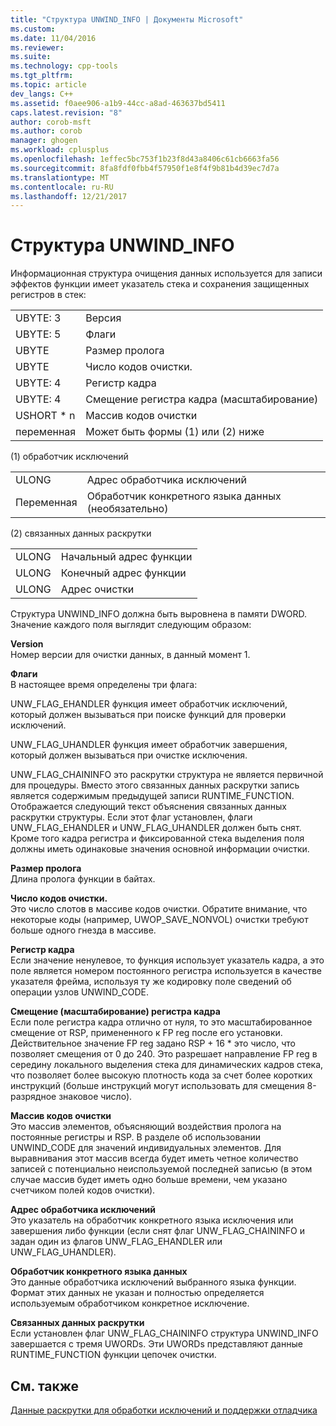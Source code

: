 ```yaml
---
title: "Структура UNWIND_INFO | Документы Microsoft"
ms.custom: 
ms.date: 11/04/2016
ms.reviewer: 
ms.suite: 
ms.technology: cpp-tools
ms.tgt_pltfrm: 
ms.topic: article
dev_langs: C++
ms.assetid: f0aee906-a1b9-44cc-a8ad-463637bd5411
caps.latest.revision: "8"
author: corob-msft
ms.author: corob
manager: ghogen
ms.workload: cplusplus
ms.openlocfilehash: 1effec5bc753f1b23f8d43a8406c61cb6663fa56
ms.sourcegitcommit: 8fa8fdf0fbb4f57950f1e8f4f9b81b4d39ec7d7a
ms.translationtype: MT
ms.contentlocale: ru-RU
ms.lasthandoff: 12/21/2017
---
```

# <a name="struct-unwindinfo"></a>Структура UNWIND_INFO
Информационная структура очищения данных используется для записи эффектов функции имеет указатель стека и сохранения защищенных регистров в стек:  
  
|||  
|-|-|  
|UBYTE: 3|Версия|  
|UBYTE: 5|Флаги|  
|UBYTE|Размер пролога|  
|UBYTE|Число кодов очистки.|  
|UBYTE: 4|Регистр кадра|  
|UBYTE: 4|Смещение регистра кадра (масштабирование)|  
|USHORT * n|Массив кодов очистки|  
|переменная|Может быть формы (1) или (2) ниже|  
  
 (1) обработчик исключений  
  
|||  
|-|-|  
|ULONG|Адрес обработчика исключений|  
|Переменная|Обработчик конкретного языка данных (необязательно)|  
  
 (2) связанных данных раскрутки  
  
|||  
|-|-|  
|ULONG|Начальный адрес функции|  
|ULONG|Конечный адрес функции|  
|ULONG|Адрес очистки|  
  
 Структура UNWIND_INFO должна быть выровнена в памяти DWORD. Значение каждого поля выглядит следующим образом:  
  
 **Version**  
 Номер версии для очистки данных, в данный момент 1.  
  
 **Флаги**  
 В настоящее время определены три флага:  
  
 UNW_FLAG_EHANDLER функция имеет обработчик исключений, который должен вызываться при поиске функций для проверки исключений.  
  
 UNW_FLAG_UHANDLER функция имеет обработчик завершения, который должен вызываться при очистке исключения.  
  
 UNW_FLAG_CHAININFO это раскрутки структура не является первичной для процедуры. Вместо этого связанных данных раскрутки запись является содержимым предыдущей записи RUNTIME_FUNCTION. Отображается следующий текст объяснения связанных данных раскрутки структуры. Если этот флаг установлен, флаги UNW_FLAG_EHANDLER и UNW_FLAG_UHANDLER должен быть снят. Кроме того кадра регистра и фиксированной стека выделения поля должны иметь одинаковые значения основной информации очистки.  
  
 **Размер пролога**  
 Длина пролога функции в байтах.  
  
 **Число кодов очистки.**  
 Это число слотов в массиве кодов очистки. Обратите внимание, что некоторые коды (например, UWOP_SAVE_NONVOL) очистки требуют больше одного гнезда в массиве.  
  
 **Регистр кадра**  
 Если значение ненулевое, то функция использует указатель кадра, а это поле является номером постоянного регистра используется в качестве указателя фрейма, используя ту же кодировку поле сведений об операции узлов UNWIND_CODE.  
  
 **Смещение (масштабирование) регистра кадра**  
 Если поле регистра кадра отлично от нуля, то это масштабированное смещение от RSP, примененного к FP reg после его установки. Действительное значение FP reg задано RSP + 16 * это число, что позволяет смещения от 0 до 240. Это разрешает направление FP reg в середину локального выделения стека для динамических кадров стека, что позволяет более высокую плотность кода за счет более коротких инструкций (больше инструкций могут использовать для смещения 8-разрядное знаковое число).  
  
 **Массив кодов очистки**  
 Это массив элементов, объясняющий воздействия пролога на постоянные регистры и RSP. В разделе об использовании UNWIND_CODE для значений индивидуальных элементов. Для выравнивания этот массив всегда будет иметь четное количество записей с потенциально неиспользуемой последней записью (в этом случае массив будет иметь одно больше времени, чем указано счетчиком полей кодов очистки).  
  
 **Адрес обработчика исключений**  
 Это указатель на обработчик конкретного языка исключения или завершения либо функции (если снят флаг UNW_FLAG_CHAININFO и задан один из флагов UNW_FLAG_EHANDLER или UNW_FLAG_UHANDLER).  
  
 **Обработчик конкретного языка данных**  
 Это данные обработчика исключений выбранного языка функции. Формат этих данных не указан и полностью определяется используемым обработчиком конкретное исключение.  
  
 **Связанных данных раскрутки**  
 Если установлен флаг UNW_FLAG_CHAININFO структура UNWIND_INFO завершается с тремя UWORDs.  Эти UWORDs представляют данные RUNTIME_FUNCTION функции цепочек очистки.  
  
## <a name="see-also"></a>См. также  
 [Данные раскрутки для обработки исключений и поддержки отладчика](../build/unwind-data-for-exception-handling-debugger-support.md)
